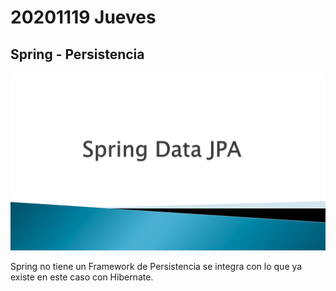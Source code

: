 # 20201119 Jueves

## Spring - Persistencia

![03-06-s](images/03-06-s.png)

Spring no tiene un Framework de  Persistencia se integra con lo que ya existe en este caso con Hibernate.

